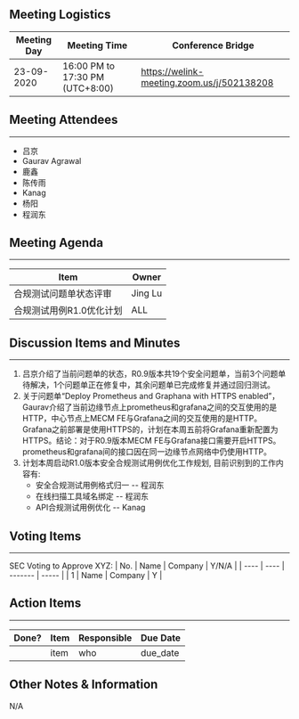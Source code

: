 ## Meeting Logistics

| Meeting Day | Meeting Time                    | Conference Bridge                          |
| ----------- | ------------------------------- | ------------------------------------------ |
| 23-09-2020  | 16:00 PM to 17:30 PM (UTC+8:00) | https://welink-meeting.zoom.us/j/502138208 |

## Meeting Attendees
** **
- 吕京
- Gaurav Agrawal
- 鹿鑫
- 陈传雨
- Kanag
- 杨阳
- 程润东



## Meeting Agenda

** **
| Item                               | Owner  |
| ---------------------------------- | ------ |
| 合规测试问题单状态评审             | Jing Lu |
| 合规测试用例R1.0优化计划           | ALL     |


## Discussion Items and Minutes

** **
1. 吕京介绍了当前问题单的状态，R0.9版本共19个安全问题单，当前3个问题单待解决，1个问题单正在修复中，其余问题单已完成修复并通过回归测试。
2. 关于问题单“Deploy Prometheus and Graphana with HTTPS enabled”，Gaurav介绍了当前边缘节点上prometheus和grafana之间的交互使用的是HTTP，中心节点上MECM FE与Grafana之间的交互使用的是HTTP。Grafana之前部署是使用HTTPS的，计划在本周五前将Grafana重新配置为HTTPS。结论：对于R0.9版本MECM FE与Grafana接口需要开启HTTPS。prometheus和grafana间的接口因在同一边缘节点网络中仍使用HTTP。
3. 计划本周启动R1.0版本安全合规测试用例优化工作规划, 目前识别到的工作内容有:
   - 安全合规测试用例格式归一 -- 程润东
   - 在线扫描工具域名绑定 -- 程润东
   - API合规测试用例优化 -- Kanag

## Voting Items

** **
SEC Voting to Approve XYZ:
| No.  | Name | Company | Y/N/A |
| ---- | ---- | ------- | ----- |
| 1    | Name | Company | Y     |

## Action Items
** **
| Done? | Item | Responsible | Due Date |
| ----- | ---- | ----------- | -------- |
|       | item | who         | due_date |

## Other Notes & Information
N/A